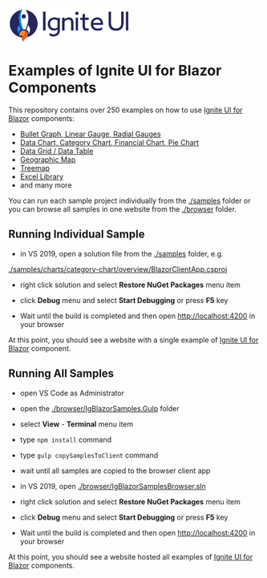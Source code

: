 <link href="https://fonts.googleapis.com/css2?family=Titillium+Web&display=swap" rel="stylesheet">
<div style="display: flex; flex-flow: row; font-family: 'Titillium Web'">
    <!-- <div style="font-size: 2.5rem; align-self: start; justify-content: start; margin: 0px; margin-left: 0.5rem; margin-right: 0.5rem; ">Examples</div> -->
    <img height="70px" style="border-radius: 0.25rem" alt="ignite-ui" src="./browser/IgBlazorSamples.Client/wwwroot/images/logo-ignite-ui.svg"/>
    <!-- <div style="font-size: 2.5rem; margin: 0px; margin-left: 0.5rem; margin-right: 0.5rem; color: white; ">for BLAZOR </div> -->
</div>

# Examples of Ignite UI for Blazor Components

This repository contains over 250 examples on how to use [Ignite UI for Blazor](https://infragistics.com/blazorsite/components/general-getting-started.html) components:

- [Bullet Graph, Linear Gauge, Radial Gauges](https://infragistics.com/blazorsite/components/radial-gauge.html)
- [Data Chart, Category Chart, Financial Chart, Pie Chart](https://infragistics.com/blazorsite/components/charts/chart-overview.html)
- [Data Grid / Data Table](https://infragistics.com/blazorsite/components/data-grid.html)
- [Geographic Map](https://infragistics.com/blazorsite/components/geo-map.html)
- [Treemap](https://infragistics.com/blazorsite/components/charts/types/treemap-chart.html)
- [Excel Library](https://infragistics.com/blazorsite/components/excel_library_using_workbooks.html)
- and many more
<!-- - [Excel Spreadsheet](https://infragistics.com/blazorsite/components/spreadsheet_overview.html) -->

You can run each sample project individually from the [./samples](./samples) folder or you can browse all samples in one website from the [./browser](./browser) folder.
<!-- In addition, you can run each sample on Code Sandbox website by clicking on the `Edit on CodeSandbox` button in a readme file of sample project, e.g.

[./samples/charts/category-chart/overview/README.md](./samples/charts/category-chart/overview/README.md) -->


## Running Individual Sample

- in VS 2019, open a solution file from the [./samples](./samples) folder, e.g.

[./samples/charts/category-chart/overview/BlazorClientApp.csproj](./samples/charts/category-chart/overview/BlazorClientApp.csproj)

- right click solution and select **Restore NuGet Packages** menu item

- click **Debug** menu and select **Start Debugging** or press **F5** key

- Wait until the build is completed and then open [http://localhost:4200](http://localhost:4200) in your browser

At this point, you should see a website with a single example of [Ignite UI for Blazor](https://infragistics.com/blazorsite/components/general-getting-started.html) component.


## Running All Samples

- open VS Code as Administrator

- open the [./browser/IgBlazorSamples.Gulp](./browser/IgBlazorSamples.Gulp) folder

- select **View** - **Terminal** menu item

- type `npm install` command

- type `gulp copySamplesToClient` command

- wait until all samples are copied to the browser client app

- in VS 2019, open [./browser/IgBlazorSamplesBrowser.sln](./browser/IgBlazorSamplesBrowser.sln)

- right click solution and select **Restore NuGet Packages** menu item

- click **Debug** menu and select **Start Debugging** or press **F5** key

- Wait until the build is completed and then open [http://localhost:4200](http://localhost:4200) in your browser

At this point, you should see a website hosted all examples of [Ignite UI for Blazor](https://infragistics.com/blazorsite/components/general-getting-started.html) components.